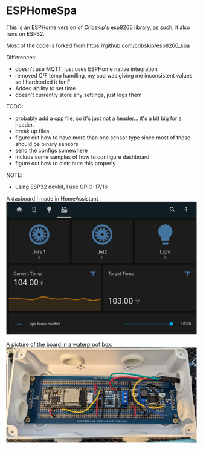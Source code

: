 # ESPHomeSpa

This is an ESPHome version of Cribskip's esp8266 library, as such, it also runs on ESP32.

Most of the code is forked from https://github.com/cribskip/esp8266_spa 


Differences:
- doesn't use MQTT, just uses ESPHome native integration
- removed C/F temp handling, my spa was giving me inconsistent values so I hardcoded it for F
- Added ability to set time
- doesn't currently store any settings, just logs them

TODO:
- probably add a cpp file, so it's just not a header... it's a bit big for a header.
- break up files
- figure out how to have more than one sensor type since most of these should be binary sensors
- send the configs somewhere
- include some samples of how to configure dashboard 
- figure out how to distribute this properly



NOTE:
- using ESP32 devkit, I use GPIO-17/16


A dasboard I made in HomeAssistant
![HomeAssistant Dashboard](screenshot.png)

A picture of the board in a waterproof box.
![Spa Circuit](spacircuit.jpg)
